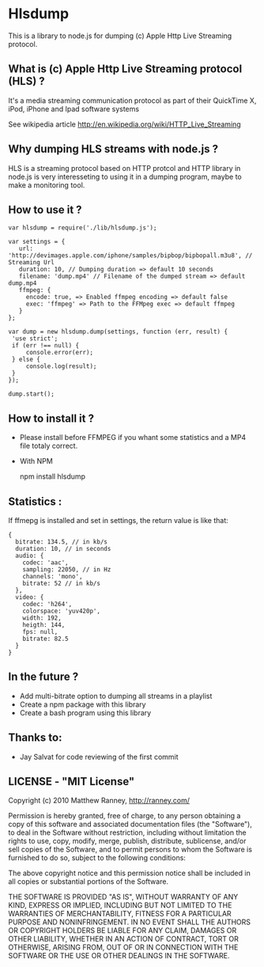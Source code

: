 Hlsdump
=======

This is a library to node.js for dumping (c) Apple Http Live Streaming protocol.

What is (c) Apple Http Live Streaming protocol (HLS) ?
------------------------------------------------------

It's a media streaming communication protocol as part of their QuickTime X, iPod, iPhone and Ipad software systems

See wikipedia article http://en.wikipedia.org/wiki/HTTP_Live_Streaming


Why dumping HLS streams with node.js ?
--------------------------------------

HLS is a streaming protocol based on HTTP protcol and HTTP library in node.js is very interesseting to using it in a dumping program, maybe to make a monitoring tool.

How to use it ?
------------

    var hlsdump = require('./lib/hlsdump.js');

    var settings = {
       url: 'http://devimages.apple.com/iphone/samples/bipbop/bipbopall.m3u8', // Streaming Url 
       duration: 10, // Dumping duration => default 10 seconds
       filename: 'dump.mp4' // Filename of the dumped stream => default dump.mp4
       ffmpeg: {
         encode: true, => Enabled ffmpeg encoding => default false
         exec: 'ffmpeg' => Path to the FFMpeg exec => default ffmpeg
       }
    };

    var dump = new hlsdump.dump(settings, function (err, result) {
     'use strict';
     if (err !== null) {
         console.error(err);
     } else {
         console.log(result);
     }
    });

    dump.start();

How to install it ?
----------------
- Please install before FFMPEG if you whant some statistics and a MP4 file totaly correct.
- With NPM
    
    npm install hlsdump

Statistics :
------------

If ffmepg is installed and set in settings, the return value is like that:

    {
      bitrate: 134.5, // in kb/s
      duration: 10, // in seconds
      audio: {
        codec: 'aac',
        sampling: 22050, // in Hz
        channels: 'mono',
        bitrate: 52 // in kb/s
      },
      video: {
        codec: 'h264',
        colorspace: 'yuv420p',
        width: 192,
        heigth: 144,
        fps: null,
        bitrate: 82.5
      }
    }

In the future ?
---------------
- Add multi-bitrate option to dumping all streams in a playlist
- Create a npm package with this library
- Create a bash program using this library


Thanks to:
----------
- Jay Salvat for code reviewing of the first commit

LICENSE - "MIT License"
-----------------------
Copyright (c) 2010 Matthew Ranney, http://ranney.com/


Permission is hereby granted, free of charge, to any person obtaining a copy of this software and associated documentation files (the "Software"), to deal in the Software without restriction, including without limitation the rights to use, copy, modify, merge, publish, distribute, sublicense, and/or sell copies of the Software, and to permit persons to whom the Software is furnished to do so, subject to the following conditions:


The above copyright notice and this permission notice shall be included in all copies or substantial portions of the Software.


THE SOFTWARE IS PROVIDED "AS IS", WITHOUT WARRANTY OF ANY KIND, EXPRESS OR IMPLIED, INCLUDING BUT NOT LIMITED TO THE WARRANTIES OF MERCHANTABILITY, FITNESS FOR A PARTICULAR PURPOSE AND NONINFRINGEMENT. IN NO EVENT SHALL THE AUTHORS OR COPYRIGHT HOLDERS BE LIABLE FOR ANY CLAIM, DAMAGES OR OTHER LIABILITY, WHETHER IN AN ACTION OF CONTRACT, TORT OR OTHERWISE, ARISING FROM, OUT OF OR IN CONNECTION WITH THE SOFTWARE OR THE USE OR OTHER DEALINGS IN THE SOFTWARE.